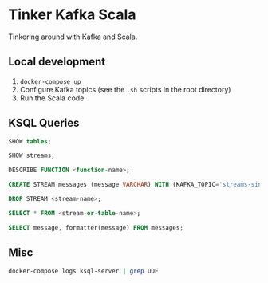 # Tinker Kafka Scala

Tinkering around with Kafka and Scala.

## Local development

1. `docker-compose up`
1. Configure Kafka topics (see the `.sh` scripts in the root directory)
1. Run the Scala code

## KSQL Queries

```sql
SHOW tables;

SHOW streams;

DESCRIBE FUNCTION <function-name>;

CREATE STREAM messages (message VARCHAR) WITH (KAFKA_TOPIC='streams-sink', VALUE_FORMAT='DELIMITED');

DROP STREAM <stream-name>;

SELECT * FROM <stream-or-table-name>;

SELECT message, formatter(message) FROM messages;
```

## Misc

```sh
docker-compose logs ksql-server | grep UDF
```

